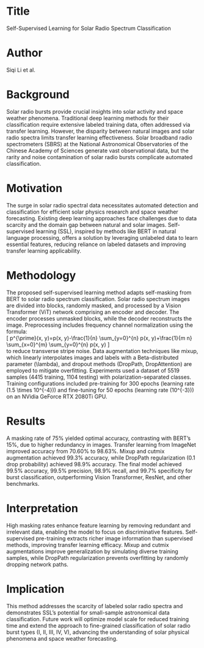 # Title  
Self-Supervised Learning for Solar Radio Spectrum Classification  

# Author  
Siqi Li et al.  

# Background  
Solar radio bursts provide crucial insights into solar activity and space weather phenomena. Traditional deep learning methods for their classification require extensive labeled training data, often addressed via transfer learning. However, the disparity between natural images and solar radio spectra limits transfer learning effectiveness. Solar broadband radio spectrometers (SBRS) at the National Astronomical Observatories of the Chinese Academy of Sciences generate vast observational data, but the rarity and noise contamination of solar radio bursts complicate automated classification.  

# Motivation  
The surge in solar radio spectral data necessitates automated detection and classification for efficient solar physics research and space weather forecasting. Existing deep learning approaches face challenges due to data scarcity and the domain gap between natural and solar images. Self-supervised learning (SSL), inspired by methods like BERT in natural language processing, offers a solution by leveraging unlabeled data to learn essential features, reducing reliance on labeled datasets and improving transfer learning applicability.  

# Methodology  
The proposed self-supervised learning method adapts self-masking from BERT to solar radio spectrum classification. Solar radio spectrum images are divided into blocks, randomly masked, and processed by a Vision Transformer (ViT) network comprising an encoder and decoder. The encoder processes unmasked blocks, while the decoder reconstructs the image. Preprocessing includes frequency channel normalization using the formula:  
\[
p^{\prime}(x, y)=p(x, y)-\frac{1}{n} \sum_{y=0}^{n} p(x, y)+\frac{1}{m n} \sum_{x=0}^{m} \sum_{y=0}^{n} p(x, y)
\]  
to reduce transverse stripe noise. Data augmentation techniques like mixup, which linearly interpolates images and labels with a Beta-distributed parameter \(\lambda\), and dropout methods (DropPath, DropAttention) are employed to mitigate overfitting. Experiments used a dataset of 5519 samples (4415 training, 1104 testing) with polarization-separated classes. Training configurations included pre-training for 300 epochs (learning rate \(1.5 \times 10^{-4}\)) and fine-tuning for 50 epochs (learning rate \(10^{-3}\)) on an NVidia GeForce RTX 2080Ti GPU.  

# Results  
A masking rate of 75% yielded optimal accuracy, contrasting with BERT’s 15%, due to higher redundancy in images. Transfer learning from ImageNet improved accuracy from 70.60% to 98.63%. Mixup and cutmix augmentation achieved 99.3% accuracy, while DropPath regularization (0.1 drop probability) achieved 98.9% accuracy. The final model achieved 99.5% accuracy, 99.5% precision, 98.9% recall, and 99.7% specificity for burst classification, outperforming Vision Transformer, ResNet, and other benchmarks.  

# Interpretation  
High masking rates enhance feature learning by removing redundant and irrelevant data, enabling the model to focus on discriminative features. Self-supervised pre-training extracts richer image information than supervised methods, improving transfer learning efficacy. Mixup and cutmix augmentations improve generalization by simulating diverse training samples, while DropPath regularization prevents overfitting by randomly dropping network paths.  

# Implication  
This method addresses the scarcity of labeled solar radio spectra and demonstrates SSL’s potential for small-sample astronomical data classification. Future work will optimize model scale for reduced training time and extend the approach to fine-grained classification of solar radio burst types (I, II, III, IV, V), advancing the understanding of solar physical phenomena and space weather forecasting.